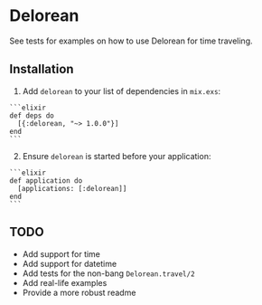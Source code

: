 # Delorean

See tests for examples on how to use Delorean for time traveling.

## Installation

  1. Add `delorean` to your list of dependencies in `mix.exs`:

    ```elixir
    def deps do
      [{:delorean, "~> 1.0.0"}]
    end
    ```

  2. Ensure `delorean` is started before your application:

    ```elixir
    def application do
      [applications: [:delorean]]
    end
    ```

## TODO

- Add support for time
- Add support for datetime
- Add tests for the non-bang `Delorean.travel/2`
- Add real-life examples
- Provide a more robust readme
